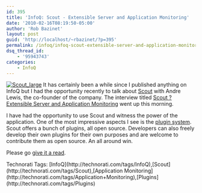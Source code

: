 ```yaml
---
id: 395
title: 'InfoQ: Scout - Extensible Server and Application Monitoring'
date: '2010-02-16T08:19:50-05:00'
author: 'Rob Bazinet'
layout: post
guid: 'http://localhost/~rbazinet/?p=395'
permalink: /infoq/infoq-scout-extensible-server-and-application-monitoring/
dsq_thread_id:
    - '95943743'
categories:
    - InfoQ
---
```


[![Scout_large](https://accidentaltechnologist.com/files/media/image/WindowsLiveWriter/InfoQScoutExtensibleServerMonitorUp_D3DE/Scout_large_thumb.png "Scout_large")](https://accidentaltechnologist.com/files/media/image/WindowsLiveWriter/InfoQScoutExtensibleServerMonitorUp_D3DE/Scout_large_2.png) It has certainly been a while since I published anything on InfoQ but I had the opportunity recently to talk about [Scout](http://scoutapp.com) with Andre Lewis, the co-founder of the company. The interview titled [Scout ? Extensible Server and Application Monitoring](http://www.infoq.com/articles/scout-extensible-monitoring) went up this morning.

I have had the opportunity to use Scout and witness the power of the application. One of the most impressive aspects I see is the [plugin system](http://scoutapp.com/info/plugin_anatomy). Scout offers a bunch of plugins, all open source. Developers can also freely develop their own plugins for their own purposes and are welcome to contribute them as open source. An all around win.

Please go [give it a read](http://www.infoq.com/articles/scout-extensible-monitoring).

<div class="wlWriterEditableSmartContent" id="scid:0767317B-992E-4b12-91E0-4F059A8CECA8:c503e929-361e-4149-a01a-2509c92699dd" style="padding-bottom: 0px; margin: 0px; padding-left: 0px; padding-right: 0px; display: inline; float: none; padding-top: 0px">Technorati Tags: [InfoQ](http://technorati.com/tags/InfoQ),[Scout](http://technorati.com/tags/Scout),[Application Monitoring](http://technorati.com/tags/Application+Monitoring),[Plugins](http://technorati.com/tags/Plugins)</div>